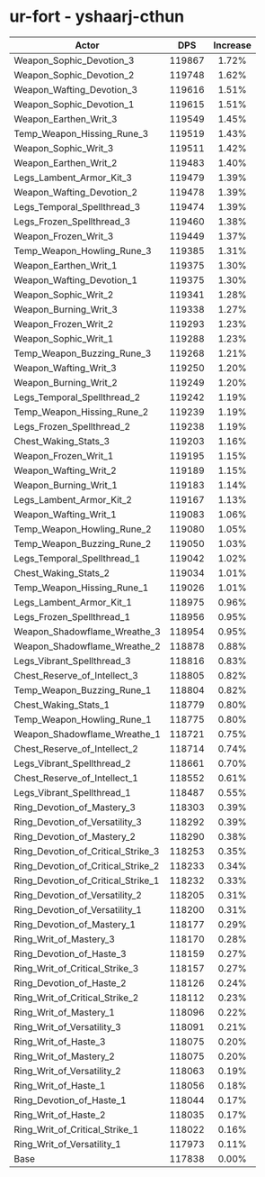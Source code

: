# ur-fort - yshaarj-cthun
| Actor | DPS | Increase |
|---|:---:|:---:|
|Weapon_Sophic_Devotion_3|119867|1.72%|
|Weapon_Sophic_Devotion_2|119748|1.62%|
|Weapon_Wafting_Devotion_3|119616|1.51%|
|Weapon_Sophic_Devotion_1|119615|1.51%|
|Weapon_Earthen_Writ_3|119549|1.45%|
|Temp_Weapon_Hissing_Rune_3|119519|1.43%|
|Weapon_Sophic_Writ_3|119511|1.42%|
|Weapon_Earthen_Writ_2|119483|1.40%|
|Legs_Lambent_Armor_Kit_3|119479|1.39%|
|Weapon_Wafting_Devotion_2|119478|1.39%|
|Legs_Temporal_Spellthread_3|119474|1.39%|
|Legs_Frozen_Spellthread_3|119460|1.38%|
|Weapon_Frozen_Writ_3|119449|1.37%|
|Temp_Weapon_Howling_Rune_3|119385|1.31%|
|Weapon_Earthen_Writ_1|119375|1.30%|
|Weapon_Wafting_Devotion_1|119375|1.30%|
|Weapon_Sophic_Writ_2|119341|1.28%|
|Weapon_Burning_Writ_3|119338|1.27%|
|Weapon_Frozen_Writ_2|119293|1.23%|
|Weapon_Sophic_Writ_1|119288|1.23%|
|Temp_Weapon_Buzzing_Rune_3|119268|1.21%|
|Weapon_Wafting_Writ_3|119250|1.20%|
|Weapon_Burning_Writ_2|119249|1.20%|
|Legs_Temporal_Spellthread_2|119242|1.19%|
|Temp_Weapon_Hissing_Rune_2|119239|1.19%|
|Legs_Frozen_Spellthread_2|119238|1.19%|
|Chest_Waking_Stats_3|119203|1.16%|
|Weapon_Frozen_Writ_1|119195|1.15%|
|Weapon_Wafting_Writ_2|119189|1.15%|
|Weapon_Burning_Writ_1|119183|1.14%|
|Legs_Lambent_Armor_Kit_2|119167|1.13%|
|Weapon_Wafting_Writ_1|119083|1.06%|
|Temp_Weapon_Howling_Rune_2|119080|1.05%|
|Temp_Weapon_Buzzing_Rune_2|119050|1.03%|
|Legs_Temporal_Spellthread_1|119042|1.02%|
|Chest_Waking_Stats_2|119034|1.01%|
|Temp_Weapon_Hissing_Rune_1|119026|1.01%|
|Legs_Lambent_Armor_Kit_1|118975|0.96%|
|Legs_Frozen_Spellthread_1|118956|0.95%|
|Weapon_Shadowflame_Wreathe_3|118954|0.95%|
|Weapon_Shadowflame_Wreathe_2|118878|0.88%|
|Legs_Vibrant_Spellthread_3|118816|0.83%|
|Chest_Reserve_of_Intellect_3|118805|0.82%|
|Temp_Weapon_Buzzing_Rune_1|118804|0.82%|
|Chest_Waking_Stats_1|118779|0.80%|
|Temp_Weapon_Howling_Rune_1|118775|0.80%|
|Weapon_Shadowflame_Wreathe_1|118721|0.75%|
|Chest_Reserve_of_Intellect_2|118714|0.74%|
|Legs_Vibrant_Spellthread_2|118661|0.70%|
|Chest_Reserve_of_Intellect_1|118552|0.61%|
|Legs_Vibrant_Spellthread_1|118487|0.55%|
|Ring_Devotion_of_Mastery_3|118303|0.39%|
|Ring_Devotion_of_Versatility_3|118292|0.39%|
|Ring_Devotion_of_Mastery_2|118290|0.38%|
|Ring_Devotion_of_Critical_Strike_3|118253|0.35%|
|Ring_Devotion_of_Critical_Strike_2|118233|0.34%|
|Ring_Devotion_of_Critical_Strike_1|118232|0.33%|
|Ring_Devotion_of_Versatility_2|118205|0.31%|
|Ring_Devotion_of_Versatility_1|118200|0.31%|
|Ring_Devotion_of_Mastery_1|118177|0.29%|
|Ring_Writ_of_Mastery_3|118170|0.28%|
|Ring_Devotion_of_Haste_3|118159|0.27%|
|Ring_Writ_of_Critical_Strike_3|118157|0.27%|
|Ring_Devotion_of_Haste_2|118126|0.24%|
|Ring_Writ_of_Critical_Strike_2|118112|0.23%|
|Ring_Writ_of_Mastery_1|118096|0.22%|
|Ring_Writ_of_Versatility_3|118091|0.21%|
|Ring_Writ_of_Haste_3|118075|0.20%|
|Ring_Writ_of_Mastery_2|118075|0.20%|
|Ring_Writ_of_Versatility_2|118063|0.19%|
|Ring_Writ_of_Haste_1|118056|0.18%|
|Ring_Devotion_of_Haste_1|118044|0.17%|
|Ring_Writ_of_Haste_2|118035|0.17%|
|Ring_Writ_of_Critical_Strike_1|118022|0.16%|
|Ring_Writ_of_Versatility_1|117973|0.11%|
|Base|117838|0.00%|
